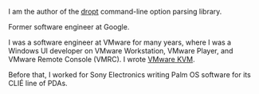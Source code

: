 I am the author of the [dropt](https://github.com/jamesderlin/dropt) command-line option parsing library.

Former software engineer at Google.

I was a software engineer at VMware for many years, where I was a Windows UI developer on VMware Workstation, VMware Player, and VMware Remote Console (VMRC).  I wrote [VMware KVM](https://blogs.vmware.com/workstation/2014/03/whats-cool-vmware-kvm-utility.html).

Before that, I worked for Sony Electronics writing Palm OS software for its CLI&Eacute; line of PDAs.
